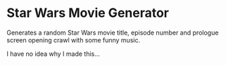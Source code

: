 # Star Wars Movie Generator
 
Generates a random Star Wars movie title, episode number and prologue screen opening crawl with some funny music. 

I have no idea why I made this...
